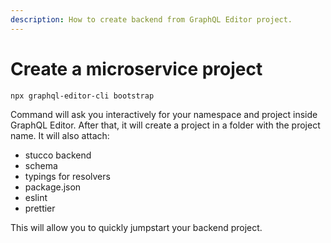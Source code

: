 ```yaml
---
description: How to create backend from GraphQL Editor project.
---
```


# Create a microservice project

```
npx graphql-editor-cli bootstrap
```

Command will ask you interactively for your namespace and project inside GraphQL Editor. After that, it will create a project in a folder with the project name. It will also attach:

* stucco backend
* schema
* typings for resolvers
* package.json
* eslint
* prettier

This will allow you to quickly jumpstart your backend project.&#x20;
